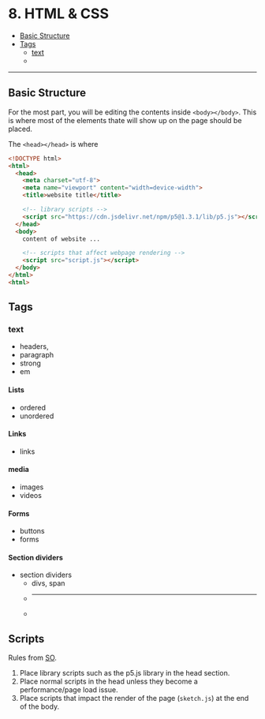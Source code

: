 # 8. HTML & CSS

- [Basic Structure](#basic-structure)
- [Tags](#tags)
  - [text](#text)
  - 

---

## Basic Structure

For the most part, you will be editing the contents inside `<body></body>`. This is where most of the elements thate will show up on the page should be placed.

The `<head></head>` is where 

```html
<!DOCTYPE html>
<html>
  <head>
    <meta charset="utf-8">
    <meta name="viewport" content="width=device-width">
    <title>website title</title>

    <!-- library scripts -->
    <script src="https://cdn.jsdelivr.net/npm/p5@1.3.1/lib/p5.js"></script>
  </head>
  <body>
    content of website ...

    <!-- scripts that affect webpage rendering -->
    <script src="script.js"></script>
  </body>
</html>
<html>
```


## Tags
### text
* headers, 
* paragraph
* strong
* em
    
#### Lists
* ordered
* unordered

#### Links
* links

#### media
* images
* videos

#### Forms
* buttons
* forms

#### Section dividers
* section dividers
  * divs, span
  * <hr />
  * <br />

## Scripts
Rules from [SO](https://stackoverflow.com/questions/38407962/when-to-use-the-script-tag-in-the-head-and-body-section-of-a-html-page).

1. Place library scripts such as the p5.js library in the head section.
2. Place normal scripts in the head unless they become a performance/page load issue.
3. Place scripts that impact the render of the page (`sketch.js`) at the end of the body.